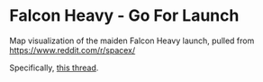 # Falcon Heavy - Go For Launch
Map visualization of the maiden Falcon Heavy launch, pulled from https://www.reddit.com/r/spacex/

Specifically, [this thread](https://www.reddit.com/r/spacex/comments/7vg63x/rspacex_falcon_heavy_test_flight_official_launch/dttm08w/).
